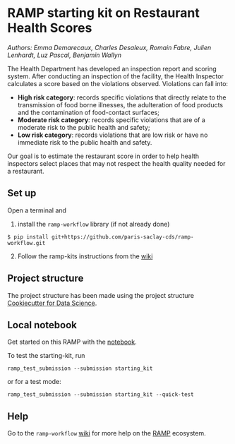 # RAMP starting kit on Restaurant Health Scores

_Authors: Emma Demarecaux, Charles Desaleux, Romain Fabre, Julien Lenhardt, Luz Pascal, Benjamin Wallyn_

The Health Department has developed an inspection report and scoring system. After conducting an inspection of the facility, the Health Inspector calculates a score based on the violations observed. Violations can fall into:
* **High risk category**: records specific violations that directly relate to the transmission of food borne illnesses, the adulteration of food products and the contamination of food-contact surfaces;
* **Moderate risk category**: records specific violations that are of a moderate risk to the public health and safety;
* **Low risk category**: records violations that are low risk or have no immediate risk to the public health and safety.

Our goal is to estimate the restaurant score in order to help health inspectors select places that may not respect the health quality needed for a restaurant.

## Set up

Open a terminal and

1. install the `ramp-workflow` library (if not already done)
  ```
  $ pip install git+https://github.com/paris-saclay-cds/ramp-workflow.git
  ```

2. Follow the ramp-kits instructions from the [wiki](https://github.com/paris-saclay-cds/ramp-workflow/wiki/Getting-started-with-a-ramp-kit)

## Project structure

The project structure has been made using the project structure [Cookiecutter for Data Science](https://drivendata.github.io/cookiecutter-data-science/).

## Local notebook

Get started on this RAMP with the [notebook](restaurant_scores_starting_kit.ipynb).

To test the starting-kit, run

```
ramp_test_submission --submission starting_kit
```
or for a test mode:

```
ramp_test_submission --submission starting_kit --quick-test
```

## Help
Go to the `ramp-workflow` [wiki](https://github.com/paris-saclay-cds/ramp-workflow/wiki) for more help on the [RAMP](http:www.ramp.studio) ecosystem.
